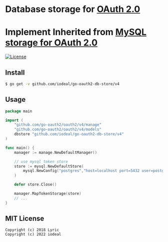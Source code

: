 # Database storage for [OAuth 2.0](https://github.com/go-oauth2/oauth2)
# Implement Inherited from [MySQL storage for OAuth 2.0](https://github.com/go-oauth2/mysql)

[![License][license-image]][license-url]

## Install

``` bash
$ go get -v github.com/iodeal/go-oauth2-db-store/v4
```

## Usage

``` go
package main

import (
	"github.com/go-oauth2/oauth2/v4/manage"
	"github.com/go-oauth2/oauth2/v4/models"
	dbstore "github.com/iodeal/go-oauth2-db-store/v4"
)

func main() {
	manager := manage.NewDefaultManager()

	// use mysql token store
	store := mysql.NewDefaultStore(
		mysql.NewConfig("postgres","host=localhost port=5432 user=postgres password=123456 dbname=postgres sslmode=disable"),
	)

	defer store.Close()

	manager.MapTokenStorage(store)
	// ...
}

```

## MIT License

```
Copyright (c) 2018 Lyric
Copyright (c) 2022 iodeal
```

[license-url]: http://opensource.org/licenses/MIT
[license-image]: https://img.shields.io/npm/l/express.svg


